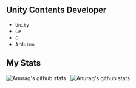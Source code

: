 ## Unity Contents Developer


- `Unity`
- `C#`
- `C`
- `Arduino`


## My Stats

<p>
<img align="center" src="https://github-readme-stats.vercel.app/api/top-langs/?username=Heka5&hide=java,html,ShaderLab&theme=onedark&line_height=50" alt="Anurag's github stats" />  &nbsp;  <img align="center" src="https://github-readme-stats.vercel.app/api?username=Heka5&show_icons=true&theme=radical&line_height=27" alt="Anurag's github stats" />
</p> 


<!-- - 👋 Hi, I’m @Heka5
- 👀 I’m interested in ...
- 🌱 I’m currently learning ...
- 💞️ I’m looking to collaborate on ...
- 📫 How to reach me ... -->

<!---
Heka5/Heka5 is a ✨ special ✨ repository because its `README.md` (this file) appears on your GitHub profile.
You can click the Preview link to take a look at your changes.
--->

